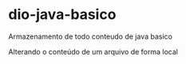 # dio-java-basico
Armazenamento de todo conteudo de java basico

Alterando o conteúdo de um arquivo de forma local